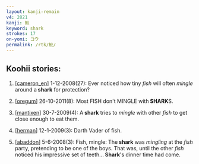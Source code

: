 ```yaml
---
layout: kanji-remain
v4: 2821
kanji: 鮫
keyword: shark
strokes: 17
on-yomi: コウ
permalink: /rtk/鮫/
---
```


## Koohii stories: 

1) [<a href="http://kanji.koohii.com/profile/cameron_en">cameron_en</a>] 1-12-2008(27): Ever noticed how tiny <em>fish</em> will often <em>mingle</em> around a<strong> shark</strong> for protection?

2) [<a href="http://kanji.koohii.com/profile/oregum">oregum</a>] 26-10-2011(8): Most FISH don&#039;t MINGLE with<strong> SHARK</strong>S.

3) [<a href="http://kanji.koohii.com/profile/mantixen">mantixen</a>] 30-7-2009(4): A<strong> shark</strong> tries to <em>mingle</em> with other <em>fish</em> to get close enough to eat them.

4) [<a href="http://kanji.koohii.com/profile/herman">herman</a>] 12-1-2009(3): Darth Vader of fish.

5) [<a href="http://kanji.koohii.com/profile/abaddon">abaddon</a>] 5-6-2008(3): Fish, mingle: The<strong> shark</strong> was <em>mingling</em> at the <em>fish</em> party, pretending to be one of the boys. That was, until the other <em>fish</em> noticed his impressive set of teeth...<strong> Shark</strong>&#039;s dinner time had come.

